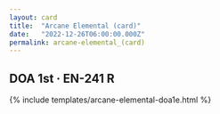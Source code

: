 ```yaml
---
layout: card
title:  "Arcane Elemental (card)"
date:   "2022-12-26T06:00:00.000Z"
permalink: arcane-elemental_(card)
---
```


## DOA 1st &middot; EN-241 R

{% include templates/arcane-elemental-doa1e.html %}
